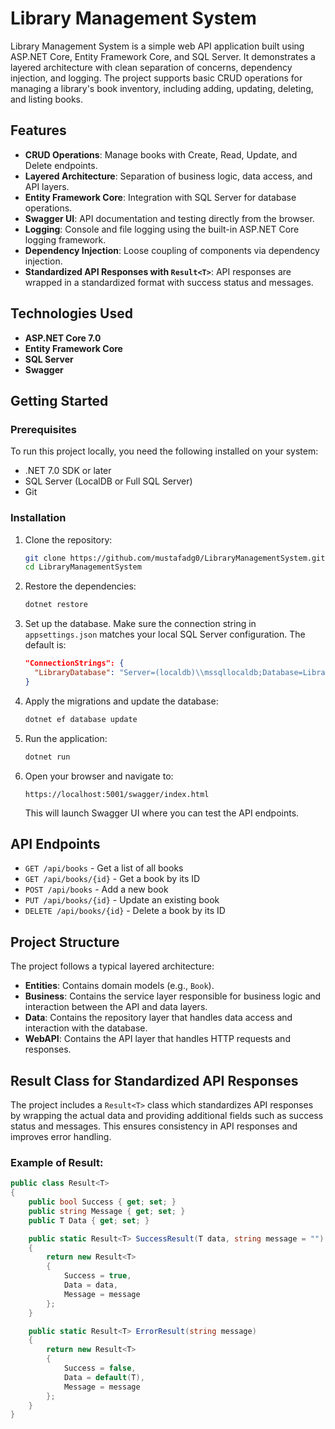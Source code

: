 # Library Management System

Library Management System is a simple web API application built using ASP.NET Core, Entity Framework Core, and SQL Server. 
It demonstrates a layered architecture with clean separation of concerns, dependency injection, and logging. 
The project supports basic CRUD operations for managing a library's book inventory, including adding, updating, deleting, and listing books.

## Features

- **CRUD Operations**: Manage books with Create, Read, Update, and Delete endpoints.
- **Layered Architecture**: Separation of business logic, data access, and API layers.
- **Entity Framework Core**: Integration with SQL Server for database operations.
- **Swagger UI**: API documentation and testing directly from the browser.
- **Logging**: Console and file logging using the built-in ASP.NET Core logging framework.
- **Dependency Injection**: Loose coupling of components via dependency injection.
- **Standardized API Responses with `Result<T>`**: API responses are wrapped in a standardized format with success status and messages.

## Technologies Used

- **ASP.NET Core 7.0**
- **Entity Framework Core**
- **SQL Server**
- **Swagger**

## Getting Started

### Prerequisites

To run this project locally, you need the following installed on your system:

- .NET 7.0 SDK or later
- SQL Server (LocalDB or Full SQL Server)
- Git

### Installation

1. Clone the repository:

    ```bash
    git clone https://github.com/mustafadg0/LibraryManagementSystem.git
    cd LibraryManagementSystem
    ```

2. Restore the dependencies:

    ```bash
    dotnet restore
    ```

3. Set up the database. Make sure the connection string in `appsettings.json` matches your local SQL Server configuration. The default is:

    ```json
    "ConnectionStrings": {
      "LibraryDatabase": "Server=(localdb)\\mssqllocaldb;Database=LibraryDB;Trusted_Connection=True;"
    }
    ```

4. Apply the migrations and update the database:

    ```bash
    dotnet ef database update
    ```

5. Run the application:

    ```bash
    dotnet run
    ```

6. Open your browser and navigate to:

    ```
    https://localhost:5001/swagger/index.html
    ```

    This will launch Swagger UI where you can test the API endpoints.

## API Endpoints

- `GET /api/books` - Get a list of all books
- `GET /api/books/{id}` - Get a book by its ID
- `POST /api/books` - Add a new book
- `PUT /api/books/{id}` - Update an existing book
- `DELETE /api/books/{id}` - Delete a book by its ID

## Project Structure

The project follows a typical layered architecture:

- **Entities**: Contains domain models (e.g., `Book`).
- **Business**: Contains the service layer responsible for business logic and interaction between the API and data layers.
- **Data**: Contains the repository layer that handles data access and interaction with the database.
- **WebAPI**: Contains the API layer that handles HTTP requests and responses.

## Result<T> Class for Standardized API Responses

The project includes a `Result<T>` class which standardizes API responses by wrapping the actual data and providing additional fields such as success status and messages. This ensures consistency in API responses and improves error handling.

### Example of Result<T>:
```csharp
public class Result<T>
{
    public bool Success { get; set; }
    public string Message { get; set; }
    public T Data { get; set; }

    public static Result<T> SuccessResult(T data, string message = "")
    {
        return new Result<T>
        {
            Success = true,
            Data = data,
            Message = message
        };
    }

    public static Result<T> ErrorResult(string message)
    {
        return new Result<T>
        {
            Success = false,
            Data = default(T),
            Message = message
        };
    }
}
